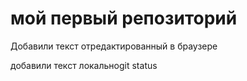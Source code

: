 # мой первый репозиторий
Добавили текст отредактированный в браузере

добавили текст локальноgit status